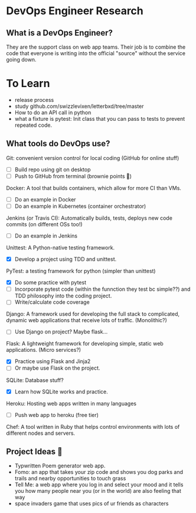 # DevOps Engineer Research

## What is a DevOps Engineer?

They are the support class on web app teams. Their job is to combine the code that everyone is writing into the official "source" without the service going down. 



# To Learn

* release process
* study github.com/swizzlevixen/letterbxd/tree/master
* How to do an API call in python
* what a fixture is pytest: Init class that you can pass to tests to prevent repeated code. 


## What tools do DevOps use?

Git: convenient version control for local coding (GitHub for online stuff)
- [ ] Build repo using git on desktop
- [ ] Push to GitHub from terminal (brownie points 🍰)

Docker: A tool that builds containers, which allow for more CI than VMs. 
- [ ] Do an example in Docker
- [ ] Do an example in Kubernetes (container orchestrator)

Jenkins (or Travis CI): Automatically builds, tests, deploys new code commits (on different OSs too!)
- [ ] Do an example in Jenkins

Unittest: A Python-native testing framework. 
- [X] Develop a project using TDD and unittest. 

PyTest: a testing framework for python (simpler than unittest)
- [X] Do some practice with pytest
- [ ] Incorporate pytest code (within the funnction they test bc simple??) and TDD philosophy into the coding project.
- [ ] Write/calculate code coverage

Django: A framework used for developing the full stack to complicated, dynamic web applications that receive lots of traffic. (Monolithic?)
- [ ] Use Django on project? Maybe flask…

Flask: A lightweight framework for developing simple, static web applications. (Micro services?)
- [X] Practice using Flask and Jinja2
- [ ] Or maybe use Flask on the project.

SQLite: Database stuff?
- [X] Learn how SQLite works and practice. 

Heroku: Hosting web apps written in many languages
- [ ] Push web app to heroku (free tier)

Chef: A tool written in Ruby that helps control environments with lots of different nodes and servers. 

## Project Ideas 🤖
* Typwritten Poem generator web app. 
* Fomo: an app that takes your zip code and shows you dog parks and trails and nearby opportunities to touch grass
* Tell Me: a web app where you log in and select your mood and it tells you how many people near you (or in the world) are also feeling that way
* space invaders game that uses pics of ur friends as characters



